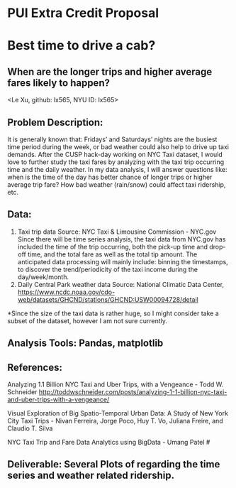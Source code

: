 # PUI Extra Credit Proposal

# Best time to drive a cab?
## When are the longer trips and higher average fares likely to happen? 

<Le Xu, github: lx565, NYU ID: lx565>

## Problem Description:
It is generally known that: Fridays’ and Saturdays’ nights are the busiest time period during the week, or bad weather could also help to drive up taxi demands. After the CUSP hack-day working on NYC Taxi dataset, I would love to further study the taxi fares by analyzing with the taxi trip occurring time and the daily weather.  In my data analysis, I will answer questions like: when is the time of the day has better chance of longer trips or higher average trip fare? How bad weather (rain/snow) could affect taxi ridership, etc. 


## Data: 
1. Taxi trip data
Source: NYC Taxi & Limousine Commission - NYC.gov
Since there will be time series analysis, the taxi data from NYC.gov has included the time of the trip occurring, both the pick-up time and drop-off time, and the total fare as well as the total tip amount. 
The anticipated data processing will mainly include: binning the timestamps, to discover the trend/periodicity of the taxi income during the day/week/month. 
2. Daily Central Park weather data
Source: National Climatic Data Center, 
https://www.ncdc.noaa.gov/cdo-web/datasets/GHCND/stations/GHCND:USW00094728/detail

*Since the size of the taxi data is rather huge, so I might consider take a subset of the dataset, however I am not sure currently.

## Analysis Tools:  Pandas, matplotlib

## References: 
Analyzing 1.1 Billion NYC Taxi and Uber Trips, with a Vengeance - Todd W. Schneider
http://toddwschneider.com/posts/analyzing-1-1-billion-nyc-taxi-and-uber-trips-with-a-vengeance/

Visual Exploration of Big Spatio-Temporal Urban Data: A Study of New York City Taxi Trips - Nivan Ferreira, Jorge Poco, Huy T. Vo, Juliana Freire, and Claudio T. Silva

NYC Taxi Trip and Fare Data Analytics using BigData - Umang Patel #

## Deliverable:  Several Plots of regarding the time series and weather related ridership. 
